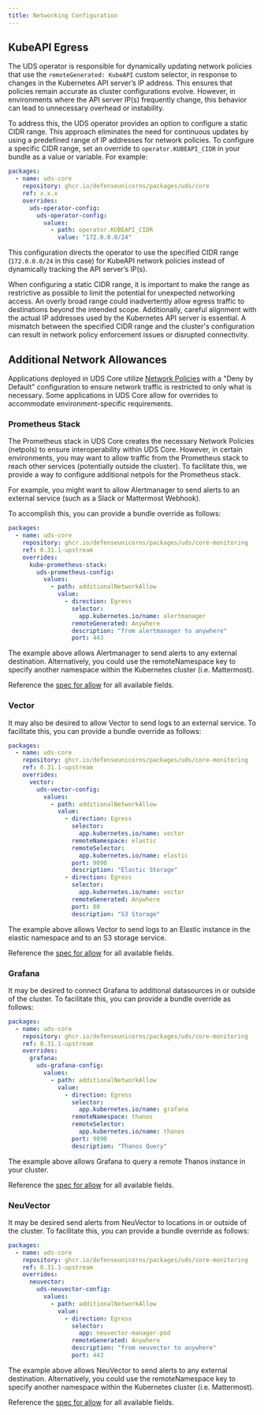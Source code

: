 ```yaml
---
title: Networking Configuration
---
```


## KubeAPI Egress

The UDS operator is responsible for dynamically updating network policies that use the `remoteGenerated: KubeAPI` custom selector, in response to changes in the Kubernetes API server’s IP address. This ensures that policies remain accurate as cluster configurations evolve. However, in environments where the API server IP(s) frequently change, this behavior can lead to unnecessary overhead or instability.

To address this, the UDS operator provides an option to configure a static CIDR range. This approach eliminates the need for continuous updates by using a predefined range of IP addresses for network policies. To configure a specific CIDR range, set an override to `operator.KUBEAPI_CIDR` in your bundle as a value or variable. For example:

```yaml
packages:
  - name: uds-core
    repository: ghcr.io/defenseunicorns/packages/uds/core
    ref: x.x.x
    overrides:
      uds-operator-config:
        uds-operator-config:
          values:
            - path: operator.KUBEAPI_CIDR
              value: "172.0.0.0/24"
```

This configuration directs the operator to use the specified CIDR range (`172.0.0.0/24` in this case) for KubeAPI network policies instead of dynamically tracking the API server’s IP(s).

When configuring a static CIDR range, it is important to make the range as restrictive as possible to limit the potential for unexpected networking access. An overly broad range could inadvertently allow egress traffic to destinations beyond the intended scope. Additionally, careful alignment with the actual IP addresses used by the Kubernetes API server is essential. A mismatch between the specified CIDR range and the cluster's configuration can result in network policy enforcement issues or disrupted connectivity.

## Additional Network Allowances

Applications deployed in UDS Core utilize [Network Policies](https://kubernetes.io/docs/concepts/services-networking/network-policies/) with a "Deny by Default" configuration to ensure network traffic is restricted to only what is necessary. Some applications in UDS Core allow for overrides to accommodate environment-specific requirements.

### Prometheus Stack

The Prometheus stack in UDS Core creates the necessary Network Policies (netpols) to ensure interoperability within UDS Core. However, in certain environments, you may want to allow traffic from the Prometheus stack to reach other services (potentially outside the cluster). To facilitate this, we provide a way to configure additional netpols for the Prometheus stack.

For example, you might want to allow Alertmanager to send alerts to an external service (such as a Slack or Mattermost Webhook).

To accomplish this, you can provide a bundle override as follows:

```yaml
packages:
  - name: uds-core
    repository: ghcr.io/defenseunicorns/packages/uds/core-monitoring
    ref: 0.31.1-upstream
    overrides:
      kube-prometheus-stack:
        uds-prometheus-config:
          values:
            - path: additionalNetworkAllow
              value:
                - direction: Egress
                  selector:
                    app.kubernetes.io/name: alertmanager
                  remoteGenerated: Anywhere
                  description: "from alertmanager to anywhere"
                  port: 443
```

The example above allows Alertmanager to send alerts to any external destination. Alternatively, you could use the remoteNamespace key to specify another namespace within the Kubernetes cluster (i.e. Mattermost).

Reference the [spec for allow](https://uds.defenseunicorns.com/reference/configuration/custom-resources/packages-v1alpha1-cr/#allow) for all available fields.

### Vector

It may also be desired to allow Vector to send logs to an external service. To facilitate this, you can provide a bundle override as follows:

```yaml
packages:
  - name: uds-core
    repository: ghcr.io/defenseunicorns/packages/uds/core-monitoring
    ref: 0.31.1-upstream
    overrides:
      vector:
        uds-vector-config:
          values:
            - path: additionalNetworkAllow
              value:
                - direction: Egress
                  selector:
                    app.kubernetes.io/name: vector
                  remoteNamespace: elastic
                  remoteSelector:
                    app.kubernetes.io/name: elastic
                  port: 9090
                  description: "Elastic Storage"
                - direction: Egress
                  selector:
                    app.kubernetes.io/name: vector
                  remoteGenerated: Anywhere
                  port: 80
                  description: "S3 Storage"
```

The example above allows Vector to send logs to an Elastic instance in the elastic namespace and to an S3 storage service.

Reference the [spec for allow](https://uds.defenseunicorns.com/reference/configuration/custom-resources/packages-v1alpha1-cr/#allow) for all available fields.

### Grafana

It may be desired to connect Grafana to additional datasources in or outside of the cluster. To facilitate this, you can provide a bundle override as follows:

```yaml
packages:
  - name: uds-core
    repository: ghcr.io/defenseunicorns/packages/uds/core-monitoring
    ref: 0.31.1-upstream
    overrides:
      grafana:
        uds-grafana-config:
          values:
            - path: additionalNetworkAllow
              value:
                - direction: Egress
                  selector:
                    app.kubernetes.io/name: grafana
                  remoteNamespace: thanos
                  remoteSelector:
                    app.kubernetes.io/name: thanos
                  port: 9090
                  description: "Thanos Query"
```

The example above allows Grafana to query a remote Thanos instance in your cluster.

Reference the [spec for allow](https://uds.defenseunicorns.com/reference/configuration/custom-resources/packages-v1alpha1-cr/#allow) for all available fields.

### NeuVector

It may be desired send alerts from NeuVector to locations in or outside of the cluster. To facilitate this, you can provide a bundle override as follows:

```yaml
packages:
  - name: uds-core
    repository: ghcr.io/defenseunicorns/packages/uds/core-monitoring
    ref: 0.31.1-upstream
    overrides:
      neuvector:
        uds-neuvector-config:
          values:
            - path: additionalNetworkAllow
              value:
                - direction: Egress
                  selector:
                    app: neuvector-manager-pod
                  remoteGenerated: Anywhere
                  description: "from neuvector to anywhere"
                  port: 443
```

The example above allows NeuVector to send alerts to any external destination. Alternatively, you could use the remoteNamespace key to specify another namespace within the Kubernetes cluster (i.e. Mattermost).

Reference the [spec for allow](https://uds.defenseunicorns.com/reference/configuration/custom-resources/packages-v1alpha1-cr/#allow) for all available fields.
